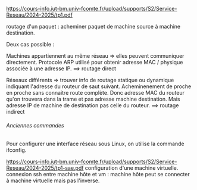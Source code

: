 https://cours-info.iut-bm.univ-fcomte.fr/upload/supports/S2/Service-Reseau/2024-2025/tp1.pdf

routage d'un paquet : acheminer paquet de machine source à machine destination.

Deux cas possible :

Machines appartiennent au même réseau => elles peuvent communiquer directement. Protocole ARP utilisé pour obtenir adresse MAC / physique associée à une adresse IP.
==> routage direct

Réseaux différents => trouver info de routage statique ou dynamique indiquant l'adresse du routeur de saut suivant. Acheminenement de proche en proche sans connaitre route complète. Donc adresse MAC du routeur qu'on trouvera dans la trame et pas adresse machine destination. Mais adresse IP de machine de destination pas celle du routeur. 
==> routage indirect

###### Anciennes commandes
Pour configurer une interface réseau sous Linux, on utilise la commande ifconfig.

https://cours-info.iut-bm.univ-fcomte.fr/upload/supports/S2/Service-Reseau/2024-2025/tp1-sae.pdf
configuration d'une machine virtuelle.
connexion ssh entre machine hôte et vm :
machine hôte peut se connecter à machine virtuelle mais pas l'inverse.

